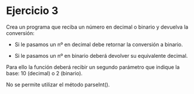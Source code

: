 # Ejercicio 3

Crea un programa que reciba un número en decimal o binario y devuelva la conversión:

-   Si le pasamos un nº en decimal debe retornar la conversión a binario.

-   Si le pasamos un nº en binario deberá devolver su equivalente decimal.

Para ello la función deberá recibir un segundo parámetro que indique la base: 10 (decimal) o 2 (binario).

No se permite utilizar el método parseInt().



